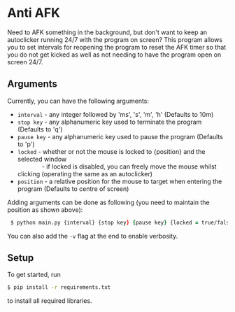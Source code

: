 # Anti AFK

Need to AFK something in the background, but don't want to keep an autoclicker running 24/7 with the program on screen?
This program allows you to set intervals for reopening the program to reset the AFK timer so that you do not get kicked as well as not needing to have the program open on screen 24/7.

## Arguments

Currently, you can have the following arguments:

- `interval` - any integer followed by 'ms', 's', 'm', 'h' (Defaults to 10m)
- `stop key` - any alphanumeric key used to terminate the program (Defaults to 'q')
- `pause key` - any alphanumeric key used to pause the program (Defaults to 'p')
- `locked` - whether or not the mouse is locked to {position} and the selected window<br>
&nbsp;&nbsp;&nbsp;&nbsp;&nbsp;&nbsp;&nbsp;&nbsp;&nbsp;&nbsp;&nbsp;&nbsp;&nbsp;&nbsp;- if locked is disabled, you can freely move the mouse whilst clicking (operating the same as an autoclicker)
- `position` - a relative position for the mouse to target when entering the program (Defaults to centre of screen)

Adding arguments can be done as following (you need to maintain the position as shown above):

```zsh
 $ python main.py {interval} {stop key} {pause key} {locked = true/false} {position}
```

You can also add the `-v` flag at the end to enable verbosity.

## Setup

To get started, run

```zsh
$ pip install -r requirements.txt
```

to install all required libraries.
